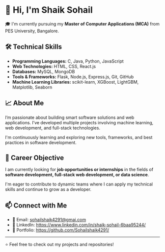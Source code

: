 # 👋 Hi, I'm Shaik Sohail

🎓 I'm currently pursuing my **Master of Computer Applications (MCA)** from PES University, Bangalore.

## 🛠️ Technical Skills

- **Programming Languages:** C, Java, Python, JavaScript
- **Web Technologies:** HTML, CSS, React.js
- **Databases:** MySQL, MongoDB
- **Tools & Frameworks:** Flask, Node.js, Express.js, Git, GitHub
- **Machine Learning Libraries:** scikit-learn, XGBoost, LightGBM, Matplotlib, Seaborn

## 📈 About Me

I’m passionate about building smart software solutions and web applications. I’ve developed multiple projects involving machine learning, web development, and full-stack technologies.

I'm continuously learning and exploring new tools, frameworks, and best practices in software development.

## 🚀 Career Objective

I am currently looking for **job opportunities or internships** in the fields of **software development, full-stack web development, or data science**.  

I'm eager to contribute to dynamic teams where I can apply my technical skills and continue to grow as a developer.

## 📫 Connect with Me

- 📧 Email: sohailshaik4291@gmai.com
- 💼 LinkedIn: https://www.linkedin.com/in/shaik-sohail-6baa95244/
- 📂 Portfolio: https://github.com/Sohailshaik4291/

---

⭐️ Feel free to check out my projects and repositories!
